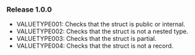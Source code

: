 ### Release 1.0.0

- VALUETYPE001: Checks that the struct is public or internal.
- VALUETYPE002: Checks that the struct is not a nested type.
- VALUETYPE003: Checks that the struct is partial.
- VALUETYPE004: Checks that the struct is not a record.